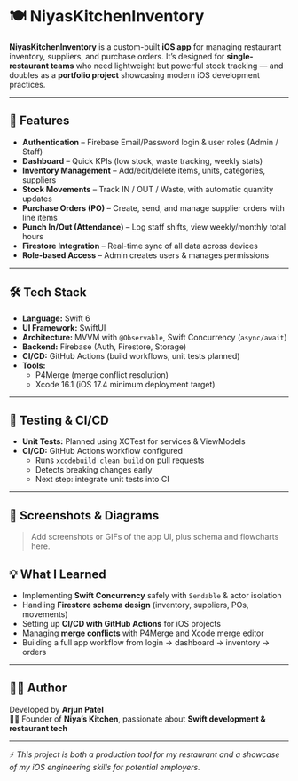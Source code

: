# 🍽️ NiyasKitchenInventory  

**NiyasKitchenInventory** is a custom-built **iOS app** for managing restaurant inventory, suppliers, and purchase orders. It’s designed for **single-restaurant teams** who need lightweight but powerful stock tracking — and doubles as a **portfolio project** showcasing modern iOS development practices.  

---

## 🚀 Features  

- **Authentication** – Firebase Email/Password login & user roles (Admin / Staff)  
- **Dashboard** – Quick KPIs (low stock, waste tracking, weekly stats)  
- **Inventory Management** – Add/edit/delete items, units, categories, suppliers  
- **Stock Movements** – Track IN / OUT / Waste, with automatic quantity updates  
- **Purchase Orders (PO)** – Create, send, and manage supplier orders with line items  
- **Punch In/Out (Attendance)** – Log staff shifts, view weekly/monthly total hours  
- **Firestore Integration** – Real-time sync of all data across devices  
- **Role-based Access** – Admin creates users & manages permissions  

---

## 🛠️ Tech Stack  

- **Language:** Swift 6  
- **UI Framework:** SwiftUI  
- **Architecture:** MVVM with `@Observable`, Swift Concurrency (`async/await`)  
- **Backend:** Firebase (Auth, Firestore, Storage)  
- **CI/CD:** GitHub Actions (build workflows, unit tests planned)  
- **Tools:**  
  - P4Merge (merge conflict resolution)  
  - Xcode 16.1 (iOS 17.4 minimum deployment target)  

---
## 🧪 Testing & CI/CD  

- **Unit Tests:** Planned using XCTest for services & ViewModels  
- **CI/CD:** GitHub Actions workflow configured  
  - Runs `xcodebuild clean build` on pull requests  
  - Detects breaking changes early  
  - Next step: integrate unit tests into CI  

---
## 📸 Screenshots & Diagrams
> Add screenshots or GIFs of the app UI, plus schema and flowcharts here.

## 💡 What I Learned  

- Implementing **Swift Concurrency** safely with `Sendable` & actor isolation  
- Handling **Firestore schema design** (inventory, suppliers, POs, movements)  
- Setting up **CI/CD with GitHub Actions** for iOS projects  
- Managing **merge conflicts** with P4Merge and Xcode merge editor  
- Building a full app workflow from login → dashboard → inventory → orders  

---

## 🧑‍💻 Author  

Developed by **Arjun Patel**  
👨‍🍳 Founder of **Niya’s Kitchen**, passionate about **Swift development & restaurant tech**  

---

⚡ *This project is both a production tool for my restaurant and a showcase of my iOS engineering skills for potential employers.* 



